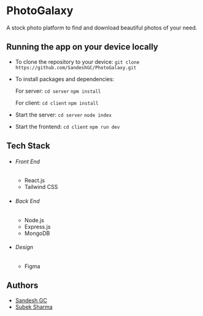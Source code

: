 # PhotoGalaxy

A stock photo platform to find and download beautiful photos of your need.

## Running the app on your device locally

- To clone the repository to your device:
  `git clone https://github.com/SandeshGC/PhotoGalaxy.git`

- To install packages and dependencies:

  For server:
  `cd server`
  `npm install`

  For client:
  `cd client`
  `npm install`

- Start the server:
  `cd server`
  `node index`

- Start the frontend:
  `cd client`
  `npm run dev`

## Tech Stack

- ###### Front End

  - React.js
  - Tailwind CSS

- ###### Back End

  - Node.js
  - Express.js
  - MongoDB

- ###### Design
  - Figma

## Authors

-  [Sandesh GC](https://www.gcsandesh.com.np)
-  [Subek Sharma](https://www.linkedin.com/in/subek-sharma/)


<!-- pip install requests -->
<!-- pip install DeepImageSearch -->
